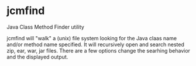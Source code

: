 # jcmfind
Java Class Method Finder utility

jcmfind will "walk" a (unix) file system looking for the Java claas name and/or method name specified.  It will recursively open and search nested zip, ear, war, jar files.  There are a few options change the searhing behavior and the displayed output.
